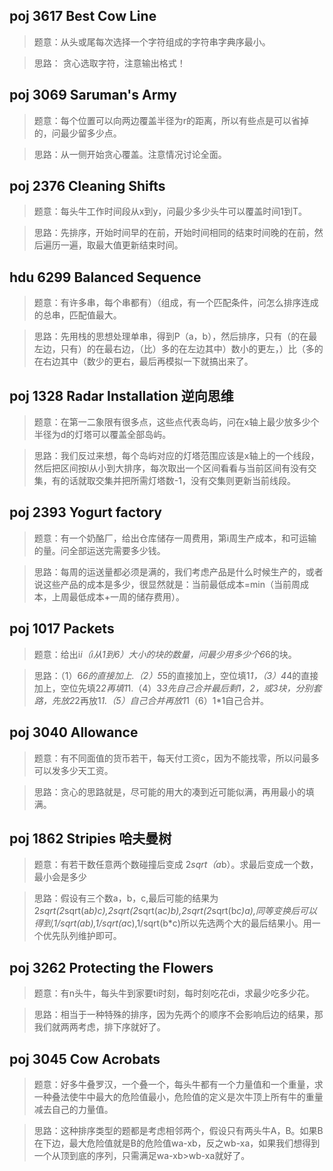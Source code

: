 ## poj 3617 Best Cow Line
>题意：从头或尾每次选择一个字符组成的字符串字典序最小。

>思路： 贪心选取字符，注意输出格式！

## poj 3069 Saruman's Army
>题意：每个位置可以向两边覆盖半径为r的距离，所以有些点是可以省掉的，问最少留多少点。

>思路：从一侧开始贪心覆盖。注意情况讨论全面。

## poj 2376 Cleaning Shifts 
>题意：每头牛工作时间段从x到y，问最少多少头牛可以覆盖时间1到T。

>思路：先排序，开始时间早的在前，开始时间相同的结束时间晚的在前，然后遍历一遍，取最大值更新结束时间。

## hdu 6299 Balanced Sequence
>题意：有许多串，每个串都有）（组成，有一个匹配条件，问怎么排序连成的总串，匹配值最大。

>思路：先用栈的思想处理单串，得到P（a，b），然后排序，只有（的在最左边，只有）的在最右边，（比）多的在左边其中）数小的更左，）比（多的在右边其中（数少的更右，最后再模拟一下就搞出来了。

## poj 1328 Radar Installation 逆向思维
>题意：在第一二象限有很多点，这些点代表岛屿，问在x轴上最少放多少个半径为d的灯塔可以覆盖全部岛屿。

>思路：我们反过来想，每个岛屿对应的灯塔范围应该是x轴上的一个线段，然后把区间按l从小到大排序，每次取出一个区间看看与当前区间有没有交集，有的话就取交集并把所需灯塔数-1，没有交集则更新当前线段。

## poj 2393 Yogurt factory
>题意：有一个奶酪厂，给出仓库储存一周费用，第i周生产成本，和可运输的量。问全部运送完需要多少钱。

>思路：每周的运送量都必须是满的，我们考虑产品是什么时候生产的，或者说这些产品的成本是多少，很显然就是：当前最低成本=min（当前周成本，上周最低成本+一周的储存费用）。

## poj 1017 Packets
>题意：给出i*i（i从1到6）大小的块的数量，问最少用多少个6*6的块。

>思路：（1）6*6的直接加上.（2）5*5的直接加上，空位填1*1，（3）4*4的直接加上，空位先填2*2再填1*1.（4）3*3先自己合并最后剩1，2，或3块，分别套路，先放2*2再放1*1.（5）自己合并再放1*1（6）1*1自己合并。

## poj 3040 Allowance
>题意：有不同面值的货币若干，每天付工资c，因为不能找零，所以问最多可以发多少天工资。

>思路：贪心的思路就是，尽可能的用大的凑到近可能似满，再用最小的填满。

## poj 1862 Stripies 哈夫曼树
>题意：有若干数任意两个数碰撞后变成 2*sqrt（a*b）。求最后变成一个数，最小会是多少

>思路：假设有三个数a，b，c,最后可能的结果为 2*sqrt(2*sqrt(a*b)*c),2*sqrt(2*sqrt(a*c)*b),2*sqrt(2*sqrt(b*c)*a),同等变换后可以得到,1/sqrt(a*b),1/sqrt(a*c),1/sqrt(b*c)所以先选两个大的最后结果小。用一个优先队列维护即可。

## poj 3262 Protecting the Flowers
>题意：有n头牛，每头牛到家要ti时刻，每时刻吃花di，求最少吃多少花。

>思路：相当于一种特殊的排序，因为先两个的顺序不会影响后边的结果，那我们就两两考虑，排下序就好了。

## poj 3045 Cow Acrobats
>题意：好多牛叠罗汉，一个叠一个，每头牛都有一个力量值和一个重量，求一种叠法使牛中最大的危险值最小，危险值的定义是次牛顶上所有牛的重量减去自己的力量值。

>思路：这种排序类型的题都是考虑相邻两个，假设只有两头牛A，B。如果B在下边，最大危险值就是B的危险值wa-xb，反之wb-xa，如果我们想得到一个从顶到底的序列，只需满足wa-xb>wb-xa就好了。
